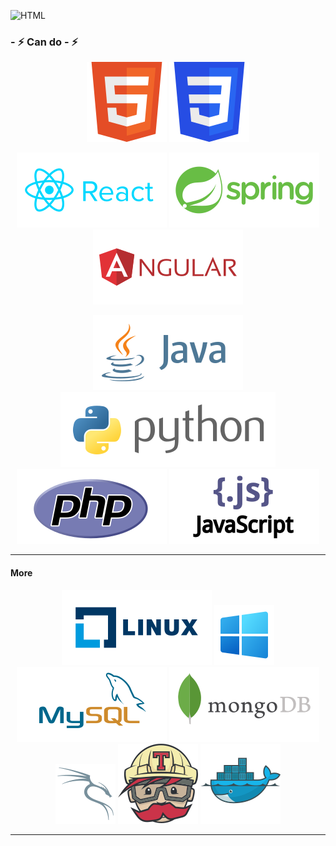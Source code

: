 ![HTML](https://tryhackme-badges.s3.amazonaws.com/0elle0.png)

### - ⚡ Can do - ⚡

<div align="center">

![HTML](./assets/vector/html.svg)
![CSS](./assets/vector/css.svg)

![React](./assets/vector/react.svg)
![Spring](./assets/vector/spring.svg)
![Angular](./assets/vector/angular.svg)

![Java](./assets/vector/java.svg)
![Python](./assets/vector/python.svg)
![PHP](./assets/vector/php.svg)
![JS](./assets/vector/js.svg)

</div>

___

<!-- OS -->
#### More
<div align="center">

![HTML](./assets/vector/linux.svg)
![JS](./assets/vector/windows.svg)
![HTML](./assets/vector/mysql.svg)
![JS](./assets/vector/mongo.svg)
![kali](./assets/vector/kali.svg)
![JS](./assets/vector/travis-ci-icon.svg)
![Docker](./assets/vector/docker-icon.svg)  

</div>

___


<!--
**elleom/elleom** is a ✨ _special_ ✨ repository because its `README.md` (this file) appears on your GitHub profile.

Here are some ideas to get you started:

- 🔭 I’m currently working on ...
- 🌱 I’m currently learning ...
- 👯 I’m looking to collaborate on ...
- 🤔 I’m looking for help with ...
- 💬 Ask me about ...
- 📫 How to reach me: ...
- 😄 Pronouns: ...
- ⚡ Fun fact: ...
-->
